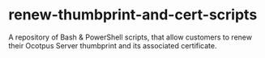 # renew-thumbprint-and-cert-scripts
A repository of Bash &amp; PowerShell scripts, that allow customers to renew their Ocotpus Server thumbprint and its associated certificate.
